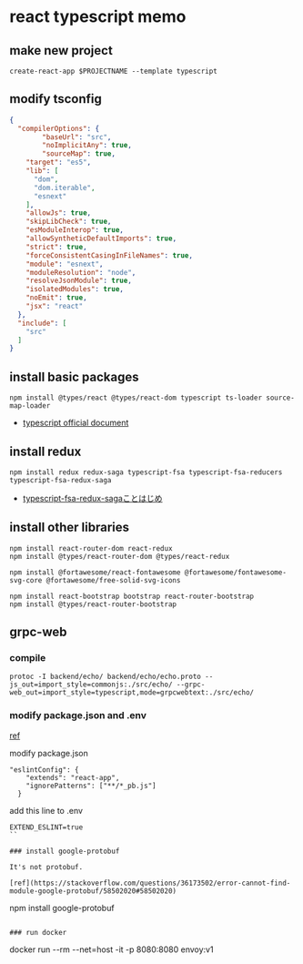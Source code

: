 # react typescript memo

## make new project

```
create-react-app $PROJECTNAME --template typescript
```

## modify tsconfig

```json
{
  "compilerOptions": {
		"baseUrl": "src",
		"noImplicitAny": true,
		"sourceMap": true,
    "target": "es5",
    "lib": [
      "dom",
      "dom.iterable",
      "esnext"
    ],
    "allowJs": true,
    "skipLibCheck": true,
    "esModuleInterop": true,
    "allowSyntheticDefaultImports": true,
    "strict": true,
    "forceConsistentCasingInFileNames": true,
    "module": "esnext",
    "moduleResolution": "node",
    "resolveJsonModule": true,
    "isolatedModules": true,
    "noEmit": true,
    "jsx": "react"
  },
  "include": [
    "src"
  ]
}

```


## install basic packages

```
npm install @types/react @types/react-dom typescript ts-loader source-map-loader
```
- [typescript official document](https://www.typescriptlang.org/docs/handbook/react-&-webpack.html)

## install redux

```
npm install redux redux-saga typescript-fsa typescript-fsa-reducers typescript-fsa-redux-saga
```
- [typescript-fsa-redux-sagaことはじめ](https://qiita.com/kentac55/items/6d2944c86c8e125ac644)

## install other libraries

```
npm install react-router-dom react-redux
npm install @types/react-router-dom @types/react-redux
```

```
npm install @fortawesome/react-fontawesome @fortawesome/fontawesome-svg-core @fortawesome/free-solid-svg-icons
```

```
npm install react-bootstrap bootstrap react-router-bootstrap
npm install @types/react-router-bootstrap
```

## grpc-web

### compile
```
protoc -I backend/echo/ backend/echo/echo.proto --js_out=import_style=commonjs:./src/echo/ --grpc-web_out=import_style=typescript,mode=grpcwebtext:./src/echo/
```

### modify package.json and .env

[ref](https://github.com/grpc/grpc-web/issues/447#issuecomment-568559394)

modify package.json 

```
"eslintConfig": {
    "extends": "react-app",
    "ignorePatterns": ["**/*_pb.js"]
  }
```

add this line to .env

```
EXTEND_ESLINT=true
``

### install google-protobuf

It's not protobuf.

[ref](https://stackoverflow.com/questions/36173502/error-cannot-find-module-google-protobuf/58502020#58502020)

```
npm install google-protobuf
```

### run docker 

```
docker run --rm --net=host -it -p 8080:8080 envoy:v1
```
